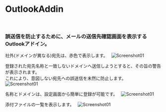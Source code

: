 # OutlookAddin
  
### 誤送信を防止するために、メールの送信先確認画面を表示するOutlookアドイン。  


社外(ドメインが異なる)宛先は、赤色で表示します。  
![Screenshot01](https://github.com/t-miyake/OutlookAddIn/blob/master/Screenshots/Screenshot_v0.4_01.png)  

登録された宛先名称と一致しないドメインへ送信しようとすると、その旨の警告が表示されます。  
これにより、意図しない宛先への誤送信を未然に防止します。  
![Screenshot01](https://github.com/t-miyake/OutlookAddIn/blob/master/Screenshots/Screenshot_v0.4_02.png)  

名称とドメインは、設定画面から簡単に登録が可能です。  
![Screenshot01](https://github.com/t-miyake/OutlookAddIn/blob/master/Screenshots/Screenshot_v0.3_03.png)  

添付ファイルの一覧を表示します。  
![Screenshot01](https://github.com/t-miyake/OutlookAddIn/blob/master/Screenshots/Screenshot_v0.4_04.png)
